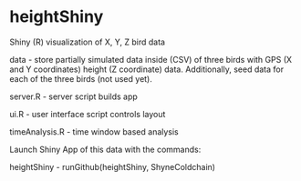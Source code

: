 heightShiny
===========

Shiny (R) visualization of X, Y, Z bird data

data - 
        store partially simulated data inside (CSV) of
        three birds with GPS (X and Y coordinates)
        height (Z coordinate) data. Additionally, seed 
        data for each of the three birds (not used yet). 
        
server.R -
        server script builds app 
        
ui.R -
        user interface script controls layout
        
timeAnalysis.R -
        time window based analysis

Launch Shiny App of this data with the commands: 

heightShiny - 
runGithub(heightShiny, ShyneColdchain) 


